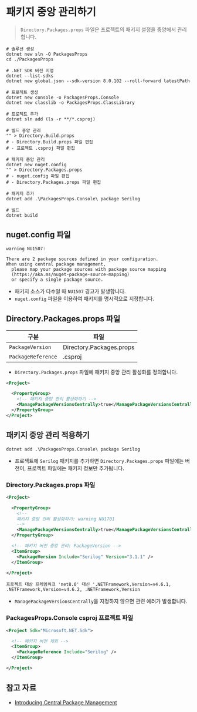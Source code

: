 # 패키지 중앙 관리하기
> `Directory.Packages.props` 파일은 프로젝트의 패키지 설정을 중앙에서 관리합니다.

```shell
# 솔루션 생성
dotnet new sln -O PackagesProps
cd ./PackagesProps

# .NET SDK 버전 지정
dotnet --list-sdks
dotnet new global.json --sdk-version 8.0.102 --roll-forward latestPath

# 프로젝트 생성
dotnet new console -o PackagesProps.Console
dotnet new classlib -o PackagesProps.ClassLibrary

# 프로젝트 추가
dotnet sln add (ls -r **/*.csproj)

# 빌드 중앙 관리
"" > Directory.Build.props
# - Directory.Build.props 파일 편집
# - 프로젝트 .csproj 파일 편집

# 패키지 중앙 관리
dotnet new nuget.config
"" > Directory.Packages.props
# - nuget.config 파일 편집
# - Directory.Packages.props 파일 편집

# 패키지 추가
dotnet add .\PackagesProps.Console\ package Serilog

# 빌드
dotnet build
```

## nuget.config 파일
```
warning NU1507:

There are 2 package sources defined in your configuration.
When using central package management,
  please map your package sources with package source mapping
  (https://aka.ms/nuget-package-source-mapping)
  or specify a single package source.
```
- 패키지 소스가 다수일 때 `NU1507` 경고가 발생합니다.
- `nuget.config` 파일을 이용하여 패키지를 명시적으로 지정합니다.

## Directory.Packages.props 파일
| 구분 | 파일 |
| --- | --- |
| `PackageVersion`      | Directory.Packages.props |
| `PackageReference`    | .csproj                   |

- `Directory.Packages.props` 파일에 패키지 중앙 관리 활성화를 정의합니다.

```xml
<Project>

  <PropertyGroup>
    <!-- 패키지 중앙 관리 활성화하기 -->
    <ManagePackageVersionsCentrally>true</ManagePackageVersionsCentrally>
  </PropertyGroup>
</Project>
```

## 패키지 중앙 관리 적용하기
```shell
dotnet add .\PackagesProps.Console\ package Serilog
```
- 프로젝트에 `Serilog` 패키지를 추가하면 `Directory.Packages.props` 파일에는 버전이, 프로젝트 파일에는 패키지 정보만 추가됩니다.

### Directory.Packages.props 파일
```xml
<Project>

  <PropertyGroup>
    <!-- 
    패키지 중앙 관리 활성화하기: warning NU1701
    -->
    <ManagePackageVersionsCentrally>true</ManagePackageVersionsCentrally>
  </PropertyGroup>

  <!-- 패키지 버전 중앙 관리: PackageVersion -->
  <ItemGroup>
    <PackageVersion Include="Serilog" Version="3.1.1" />
  </ItemGroup>

</Project>
```
```
프로젝트 대상 프레임워크 'net8.0' 대신 '.NETFramework,Version=v4.6.1, .NETFramework,Version=v4.6.2, .NETFramework,Version
```
- `ManagePackageVersionsCentrally`을 지정하지 않으면 관련 에러가 발생합니다.

### PackagesProps.Console csproj 프로젝트 파일
```xml
<Project Sdk="Microsoft.NET.Sdk">

  <!-- 패키지 버전 제외 -->
  <ItemGroup>
    <PackageReference Include="Serilog" />
  </ItemGroup>

</Project>
```

## 참고 자료
- [Introducing Central Package Management](https://devblogs.microsoft.com/nuget/introducing-central-package-management/)